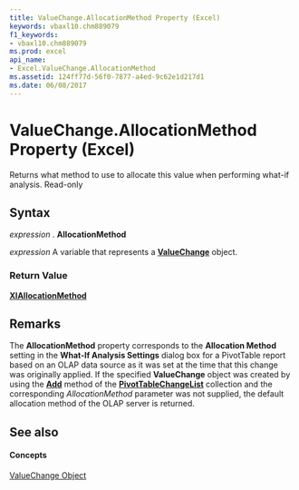 ```yaml
---
title: ValueChange.AllocationMethod Property (Excel)
keywords: vbaxl10.chm889079
f1_keywords:
- vbaxl10.chm889079
ms.prod: excel
api_name:
- Excel.ValueChange.AllocationMethod
ms.assetid: 124ff77d-56f0-7877-a4ed-9c62e1d217d1
ms.date: 06/08/2017
---
```



# ValueChange.AllocationMethod Property (Excel)

Returns what method to use to allocate this value when performing what-if analysis. Read-only


## Syntax

 _expression_ . **AllocationMethod**

 _expression_ A variable that represents a **[ValueChange](valuechange-object-excel.md)** object.


### Return Value

 **[XlAllocationMethod](xlallocationmethod-enumeration-excel.md)**


## Remarks

The  **AllocationMethod** property corresponds to the **Allocation Method** setting in the **What-If Analysis Settings** dialog box for a PivotTable report based on an OLAP data source as it was set at the time that this change was originally applied. If the specified **ValueChange** object was created by using the **[Add](pivottablechangelist-add-method-excel.md)** method of the **[PivotTableChangeList](pivottablechangelist-object-excel.md)** collection and the corresponding _AllocationMethod_ parameter was not supplied, the default allocation method of the OLAP server is returned.


## See also


#### Concepts


[ValueChange Object](valuechange-object-excel.md)

